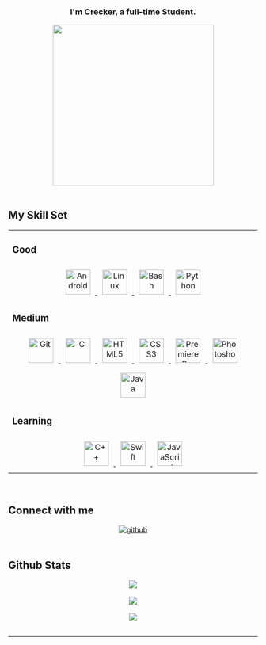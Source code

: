 ### **<div align="center">I'm Crecker, a full-time Student.</div>**  
  
<div align="center">
  <img src="https://raw.githubusercontent.com/thomasync/thomasync/main/headergitdark.gif#gh-dark-mode-only" align="center" height="325" />

</div>  
  
<br/>  

## My Skill Set  

<table align="center">
  <tr>
    <td valign="top" width="33%">
      
### Good  
      
<div align="center">  
  <a href="https://www.android.com/intl/en_in/" target="_blank">
    <img style="margin: 10px" src="https://profilinator.rishav.dev/skills-assets/android-original-wordmark.svg" alt="Android" height="50" />
  </a>  
  <a href="https://www.linux.org/" target="_blank">
    <img style="margin: 10px" src="https://profilinator.rishav.dev/skills-assets/linux-original.svg" alt="Linux" height="50" />
  </a>  
  <a href="https://www.gnu.org/software/bash/" target="_blank">
    <img style="margin: 10px" src="https://profilinator.rishav.dev/skills-assets/gnu_bash-icon.svg" alt="Bash" height="50" />
  </a>  
  <a href="https://www.python.org/" target="_blank">
    <img style="margin: 10px" src="https://profilinator.rishav.dev/skills-assets/python-original.svg" alt="Python" height="50" />
  </a>  
</div>  

      
### Medium  

<div align="center">  
  <a href="https://github.com/" target="_blank">
    <img style="margin: 10px" src="https://profilinator.rishav.dev/skills-assets/git-scm-icon.svg" alt="Git" height="50" />
  </a>  
  <a href="https://www.cprogramming.com/" target="_blank">
    <img style="margin: 10px" src="https://profilinator.rishav.dev/skills-assets/c-original.svg" alt="C" height="50" />
  </a>  
  <a href="https://en.wikipedia.org/wiki/HTML5" target="_blank">
    <img style="margin: 10px" src="https://profilinator.rishav.dev/skills-assets/html5-original-wordmark.svg" alt="HTML5" height="50" />
  </a>  
  <a href="https://www.w3schools.com/css/" target="_blank">
    <img style="margin: 10px" src="https://profilinator.rishav.dev/skills-assets/css3-original-wordmark.svg" alt="CSS3" height="50" />
  </a>  
  <a href="https://www.adobe.com/in/products/premiere.html" target="_blank">
    <img style="margin: 10px" src="https://profilinator.rishav.dev/skills-assets/adobepremierepro.png" alt="Premiere Pro" height="50" />
  </a>  
  <a href="https://www.adobe.com/in/products/photoshop.html" target="_blank">
    <img style="margin: 10px" src="https://profilinator.rishav.dev/skills-assets/photoshop-plain.svg" alt="Photoshop" height="50" />
  </a>  
  <a href="https://www.java.com/" target="_blank">
    <img style="margin: 10px" src="https://profilinator.rishav.dev/skills-assets/java-original-wordmark.svg" alt="Java" height="50" />
  </a>  
</div>
    

      
### Learning  

<div align="center">  
  <a href="https://www.cplusplus.com/" target="_blank">
    <img style="margin: 10px" src="https://profilinator.rishav.dev/skills-assets/cplusplus-original.svg" alt="C++" height="50" />
  </a>  
  <a href="https://developer.apple.com/swift/" target="_blank">
    <img style="margin: 10px" src="https://profilinator.rishav.dev/skills-assets/swift-original-wordmark.svg" alt="Swift" height="50" />
  </a>  
  <a href="https://www.javascript.com/" target="_blank">
    <img style="margin: 10px" src="https://profilinator.rishav.dev/skills-assets/javascript-original.svg" alt="JavaScript" height="50" />
  </a>  
</div>
      
  </tr>
</table>

<br/>  

## Connect with me  

<div align="center">
  <a href="https://github.com/Creeeeger" target="_blank">
    <img src="https://img.shields.io/badge/github-%2324292e.svg?&style=for-the-badge&logo=github&logoColor=white" alt="github" style="margin-bottom: 5px;" />
  </a>  
</div>

<br/>  

## Github Stats  

<div align="center">
  <img src="https://github-readme-stats.vercel.app/api?username=Creeeeger&show_icons=true&count_private=true&hide_border=true" align="center" />  
</div>

<br/>

<div align="center">
  <img src="https://github-readme-stats.vercel.app/api/top-langs/?username=Creeeeger&hide_border=true&layout=compact" align="center" />  
</div>

<br/>  

<div align="center">
  <img src="https://komarev.com/ghpvc/?username=Creeeeger&&style=flat-square" align="center" />
</div>  

<br />

----
